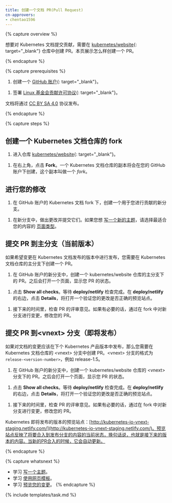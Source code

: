 ```yaml
---
title: 创建一个文档 PR(Pull Request)
cn-approvers:
- chentao1596
---
```

<!--
---
title: Creating a Documentation Pull Request
---
-->

{% capture overview %}

<!--
To contribute to the Kubernetes documentation, create a pull request against the
[kubernetes/kubernetes.github.io](https://github.com/kubernetes/kubernetes.github.io){: target="_blank"}
repository. This page shows how to create a pull request.
-->
想要对 Kubernetes 文档提交贡献，需要在 [kubernetes/website](https://github.com/kubernetes/website){: target="_blank"} 仓库中创建 PR。本页展示怎么样创建一个 PR。

{% endcapture %}

{% capture prerequisites %}

<!--
1. Create a [GitHub account](https://github.com){: target="_blank"}.
-->
1. 创建一个 [GitHub 账户](https://github.com){: target="_blank"}。

<!--
1. Sign the
[Linux Foundation Contributor License Agreement](https://identity.linuxfoundation.org/projects/cncf){: target="_blank"}.
-->
1. 签署 [Linux 基金会贡献许可协议](https://identity.linuxfoundation.org/projects/cncf){: target="_blank"}。

<!--
Documentation will be published under the [CC BY SA 4.0](https://git.k8s.io/kubernetes.github.io/LICENSE) license.
-->
文档将通过 [CC BY SA 4.0](https://git.k8s.io/kubernetes.github.io/LICENSE) 协议发布。

{% endcapture %}

{% capture steps %}

<!--
## Creating a fork of the Kubernetes documentation repository
-->
## 创建一个 Kubernetes 文档仓库的 fork

<!--
1. Go to the
[kubernetes/kubernetes.github.io](https://github.com/kubernetes/kubernetes.github.io){: target="_blank"}
repository.
-->
1. 进入仓库 [kubernetes/website](https://github.com/kubernetes/website){: target="_blank"}。

<!--
1. In the upper-right corner, click **Fork**. This creates a copy of the
Kubernetes documentation repository in your GitHub account. The copy
is called a *fork*.
-->
1. 在右上角，点击 **Fork**。一个 Kubernetes 文档仓库的副本将会在您的 GitHub 账户下创建，这个副本叫做一个 *fork*。

<!--
## Making your changes
-->
## 进行您的修改

<!--
1. In your GitHub account, in your fork of the Kubernetes docs, create
a new branch to use for your contribution.
-->
1. 在 GitHub 账户的 Kubernetes 文档 fork 下，创建一个用于您进行贡献的新分支。

<!--
1. In your new branch, make your changes and commit them. If you want to
[write a new topic](/docs/home/contribute/write-new-topic/),
choose the
[page type](/docs/home/contribute/page-templates/)
that is the best fit for your content.
-->
1. 在新分支中，做出更改并提交它们。如果您想 [写一个新的主题](/docs/home/contribute/write-new-topic/)，请选择最适合您的内容的 [页面类型](/docs/home/contribute/page-templates/)。

<!--
## Submitting a pull request to the master branch (Current Release)
-->
## 提交 PR 到主分支（当前版本）

<!--
If you want your change to be published in the released version Kubernetes docs,
create a pull request against the master branch of the Kubernetes
documentation repository.
-->
如果希望变更在 Kubernetes 文档发布的版本中进行发布，您需要在 Kubernetes 文档仓库的主分支下创建一个 PR。

<!--
1. In your GitHub account, in your new branch, create a pull request
against the master branch of the kubernetes/kubernetes.github.io
repository. This opens a page that shows the status of your pull request.
-->
1. 在 GitHub 账户的新分支中，创建一个 kubernetes/website 仓库的主分支下的 PR。之后会打开一个页面，显示您 PR 的状态。

<!--
1. Click **Show all checks**. Wait for the **deploy/netlify** check to complete.
To the right of **deploy/netlify**, click **Details**. This opens a staging
site where you can verify that your changes have rendered correctly.
-->
1. 点击 **Show all checks**。等待 **deploy/netlify** 检查完成。在 **deploy/netlify** 的右边，点击 **Details**，将打开一个验证您的更改是否正确的预览站点。

<!--
1. During the next few days, check your pull request for reviewer comments.
If needed, revise your pull request by committing changes to your
new branch in your fork.
-->
1. 接下来的时间里，检查 PR 的评审意见。如果有必要的话，通过在 fork 中对新分支进行变更，修改您的 PR。

<!--
## Submitting a pull request to the &lt;vnext&gt; branch (Upcoming Release)
-->
## 提交 PR 到&lt;vnext&gt; 分支（即将发布）

<!--
If your documentation change should not be released until the next release of
the Kubernetes product, create a pull request against the &lt;vnext&gt; branch
of the Kubernetes documentation repository. The &lt;vnext&gt; branch has the
form `release-<version-number>`, for example release-1.5.
-->
如果对文档的变更应该在下个 Kubernetes 产品版本中发布，那么您需要在 Kubernetes 文档仓库的 &lt;vnext&gt; 分支中创建 PR。&lt;vnext&gt; 分支的格式为 `release-<version-number>`，例如 release-1.5。

<!--
1. In your GitHub account, in your new branch, create a pull request
against the &lt;vnext&gt; branch of the kubernetes/kubernetes.github.io
repository. This opens a page that shows the status of your pull request.
-->
1. 在 GitHub 账户的新分支中，创建一个 kubernetes/website 仓库的 &lt;vnext&gt; 分支下的 PR。之后会打开一个页面，显示您 PR 的状态。

<!--
1. Click **Show all checks**. Wait for the **deploy/netlify** check to complete.
To the right of **deploy/netlify**, click **Details**. This opens a staging
site where you can verify that your changes have rendered correctly.
-->
1. 点击 **Show all checks**。等待 **deploy/netlify** 检查完成。在 **deploy/netlify** 的右边，点击 **Details**，将打开一个验证您的更改是否正确的预览站点。

<!--
1. During the next few days, check your pull request for reviewer comments.
If needed, revise your pull request by committing changes to your
new branch in your fork.
-->
1. 接下来的时间里，检查 PR 的评审意见。如果有必要的话，通过在 fork 中对新分支进行变更，修改您的 PR。

<!--
The staging site for the upcoming Kubernetes release is here:
[http://kubernetes-io-vnext-staging.netlify.com/](http://kubernetes-io-vnext-staging.netlify.com/).
The staging site reflects the current state of what's been merged in the
release branch, or in other words, what the docs will look like for the
next upcoming release. It's automatically updated as new PRs get merged.
-->
Kubernetes 即将发布的版本的预览站点：[http://kubernetes-io-vnext-staging.netlify.com/](http://kubernetes-io-vnext-staging.netlify.com/)。预览站点反映了将要合入到发布分支的内容的当前状态，换句话说，也就是接下来的版本的内容。当新的PR合入的时候，它会自动更新。

{% endcapture %}

{% capture whatsnext %}
<!--
* Learn about [writing a new topic](/docs/home/contribute/write-new-topic/).
* Learn about [using page templates](/docs/home/contribute/page-templates/).
* Learn about [staging your changes](/docs/home/contribute/stage-documentation-changes/).
-->
* 学习 [写一个主题](/docs/home/contribute/write-new-topic/)。
* 学习 [使用网页模板](/docs/home/contribute/page-templates/)。
* 学习 [预览您的变更](/docs/home/contribute/stage-documentation-changes/)。
{% endcapture %}

{% include templates/task.md %}
